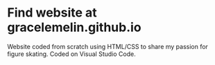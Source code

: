# Find website at gracelemelin.github.io
Website coded from scratch using HTML/CSS to share my passion for figure skating. 
Coded on Visual Studio Code. 
